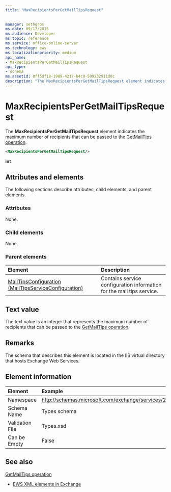 ```yaml
---
title: "MaxRecipientsPerGetMailTipsRequest"
 
 
manager: sethgros
ms.date: 09/17/2015
ms.audience: Developer
ms.topic: reference
ms.service: office-online-server
ms.technology: ews
ms.localizationpriority: medium
api_name:
- MaxRecipientsPerGetMailTipsRequest
api_type:
- schema
ms.assetid: 8ff5df18-1989-4217-b4c0-599232911d0c
description: "The MaxRecipientsPerGetMailTipsRequest element indicates the maximum number of recipients that can be passed to the GetMailTips operation."
---
```


# MaxRecipientsPerGetMailTipsRequest

The **MaxRecipientsPerGetMailTipsRequest** element indicates the maximum number of recipients that can be passed to the [GetMailTips operation](getmailtips-operation.md).
  
```XML
<MaxRecipientsPerGetMailTipsRequest/>
```

 **int**
## Attributes and elements

The following sections describe attributes, child elements, and parent elements.
  
### Attributes

None.
  
### Child elements

None.
  
### Parent elements

|**Element**|**Description**|
|:-----|:-----|
|[MailTipsConfiguration (MailTipsServiceConfiguration)](mailtipsconfiguration-mailtipsserviceconfiguration.md) <br/> |Contains service configuration information for the mail tips service.  <br/> |
   
## Text value

The text value is an integer that represents the maximum number of recipients that can be passed to the [GetMailTips operation](getmailtips-operation.md).
  
## Remarks

The schema that describes this element is located in the IIS virtual directory that hosts Exchange Web Services.
  
## Element information

| Element | Example |
|:-----|:-----|
|Namespace  <br/> |http://schemas.microsoft.com/exchange/services/2006/types  <br/> |
|Schema Name  <br/> |Types schema  <br/> |
|Validation File  <br/> |Types.xsd  <br/> |
|Can be Empty  <br/> |False  <br/> |
   
## See also



[GetMailTips operation](getmailtips-operation.md)


- [EWS XML elements in Exchange](ews-xml-elements-in-exchange.md)

